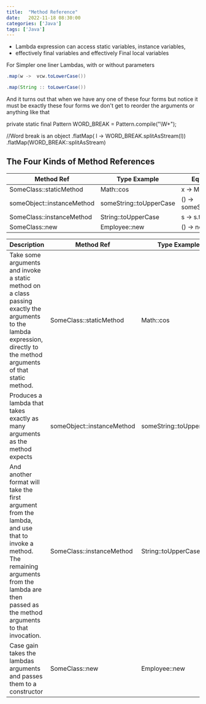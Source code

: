 ```yaml
---
title:  "Method Reference"
date:   2022-11-18 08:30:00
categories: ['Java']
tags: ['Java']
---
```



* Lambda expression can access static variables, instance variables,
* effectively final variables and effectively Final local variables

For Simpler one liner Lambdas, with or without parameters


```java
.map(w ->  vcw.toLowerCase())

.map(String :: toLowerCase())
```

And it turns out that when we have any one of these four forms but notice it must be exactly these four forms we don't
get to reorder the arguments or anything like that

private static final Pattern WORD_BREAK = Pattern.compile("\\W+");

//Word break is an object .flatMap( l -> WORD_BREAK.splitAsStream(l))
.flatMap(WORD_BREAK::splitAsStream)


## The Four Kinds of Method References

| **Method Ref**             | **Type Example**        | **Equivalent Lambda**          |
|----------------------------|-------------------------|--------------------------------|
| SomeClass::staticMethod    | Math::cos               | x -> Math.cos(x)               |
| someObject::instanceMethod | someString::toUpperCase | () -> someString.toUpperCase() |
| SomeClass::instanceMethod  | String::toUpperCase     | s -> s.toUpperCase()           |
| SomeClass::new             | Employee::new           | () -> new Employee()           |



| ****Description****                                                                                                                                                                                   | ****Method Ref****         | ****Type Example****    | ****Equivalent Lambda****      |
|-------------------------------------------------------------------------------------------------------------------------------------------------------------------------------------------------------|----------------------------|-------------------------|--------------------------------|
| Take some arguments and invoke a static method on a class passing exactly the arguments to the lambda expression, directly to the method arguments of that static method.                             | SomeClass::staticMethod    | Math::cos               | x -> Math.cos(x)               |
| Produces a lambda that takes exactly as many arguments as the method expects                                                                                             | someObject::instanceMethod | someString::toUpperCase | () -> someString.toUpperCase() |
| And another format will take the first argument from the lambda, and use that to invoke a method. The remaining arguments from the lambda are then passed as the method arguments to that invocation. | SomeClass::instanceMethod  | String::toUpperCase     | s -> s.toUpperCase()           |
| Case gain takes the lambdas arguments and passes them to a constructor                                                                                                                                | SomeClass::new             | Employee::new           | () -> new Employee()           |

